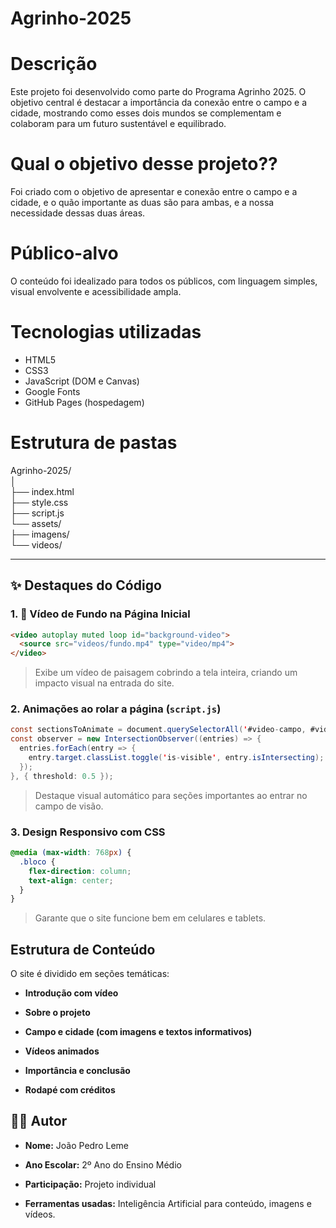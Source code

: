 # Agrinho-2025
# Descrição
Este projeto foi desenvolvido como parte do Programa Agrinho 2025. O objetivo central é destacar a importância da conexão entre o campo e a cidade, mostrando como esses dois mundos se complementam e colaboram para um futuro sustentável e equilibrado.

# Qual o objetivo desse projeto??
Foi criado com o objetivo de apresentar e conexão entre o campo e a cidade, e o quão importante as duas são para ambas, e a nossa necessidade dessas duas áreas.

# Público-alvo
O conteúdo foi idealizado para todos os públicos, com linguagem simples, visual envolvente e acessibilidade ampla.

#  Tecnologias utilizadas
- HTML5
- CSS3
- JavaScript (DOM e Canvas)
- Google Fonts
- GitHub Pages (hospedagem)

# Estrutura de pastas
Agrinho-2025/  
│  
├── index.html  
├── style.css  
├── script.js  
└── assets/  
├── imagens/  
└── videos/


---

## ✨ Destaques do Código

### 1. 🌄 Vídeo de Fundo na Página Inicial

```html
<video autoplay muted loop id="background-video">
  <source src="videos/fundo.mp4" type="video/mp4">
</video>
```
> Exibe um vídeo de paisagem cobrindo a tela inteira, criando um impacto visual na entrada do site.

### 2. Animações ao rolar a página (`script.js`)
```java
const sectionsToAnimate = document.querySelectorAll('#video-campo, #video-troca, #conclusao');
const observer = new IntersectionObserver((entries) => {
  entries.forEach(entry => {
    entry.target.classList.toggle('is-visible', entry.isIntersecting);
  });
}, { threshold: 0.5 });
```
>Destaque visual automático para seções importantes ao entrar no campo de visão.

### 3. Design Responsivo com CSS
```css
@media (max-width: 768px) {
  .bloco {
    flex-direction: column;
    text-align: center;
  }
}
````
>Garante que o site funcione bem em celulares e tablets.

## Estrutura de Conteúdo

O site é dividido em seções temáticas:

-   **Introdução com vídeo**
    
-   **Sobre o projeto**
    
-   **Campo e cidade (com imagens e textos informativos)**
    
-   **Vídeos animados**
    
-   **Importância e conclusão**
    
-   **Rodapé com créditos**

## 👨‍💻 Autor

-   **Nome:** João Pedro Leme
    
-   **Ano Escolar:** 2º Ano do Ensino Médio
    
-   **Participação:** Projeto individual
    
-   **Ferramentas usadas:** Inteligência Artificial para conteúdo, imagens e vídeos.
